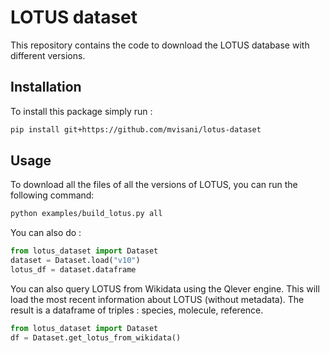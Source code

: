 # LOTUS dataset
This repository contains the code to download the LOTUS database with different versions.

## Installation
To install this package simply run : 
```bash
pip install git+https://github.com/mvisani/lotus-dataset
```

## Usage
To download all the files of all the versions of LOTUS, you can run the following command:
```bash
python examples/build_lotus.py all
```

You can also do : 
```python
from lotus_dataset import Dataset
dataset = Dataset.load("v10")
lotus_df = dataset.dataframe
```

You can also query LOTUS from Wikidata using the Qlever engine. This will load the most recent information about LOTUS (without metadata). The result is a dataframe of triples : species, molecule, reference.
```python
from lotus_dataset import Dataset
df = Dataset.get_lotus_from_wikidata()
```